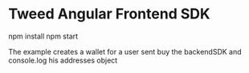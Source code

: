# Tweed Angular Frontend SDK

npm install 
npm start

The example creates a wallet for a user sent buy the backendSDK and console.log his addresses object